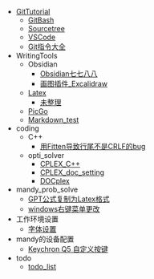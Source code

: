 * [GitTutorial](/01_GitTutorial/01_GitTutorial.md)
  * [GitBash](/01_GitTutorial/02_GitBash.md)
  * [Sourcetree](/01_GitTutorial/03_Sourcetree.md)
  * [VSCode](/01_GitTutorial/04_VSCode.md)
  * [Git指令大全](/01_GitTutorial/99_GitCommendList.md)
* WritingTools
  * Obsidian
    * [Obsidian七七八八](/02_WritingTools/01_Obsidian/01_Obsidian_collect.md)
    * [画图插件_Excalidraw](/02_WritingTools/01_Obsidian/Plugin_Excalidraw.md)
  * [Latex](/02_WritingTools/02_Latex/02_Latex.md)
    * [未整理](/02_WritingTools/02_Latex/未整理.md)
  * [PicGo](/02_WritingTools/08_PicGo.md)
  * [Markdown_test](/02_WritingTools/09_Markdown_test.md)
* coding
  * C++
    * [用Fitten导致行尾不是CRLF的bug](/03_coding/01_CPP/BUG_Fitten_CRLFEnding.md)
  * opti_solver
    * [CPLEX_C++](/03_coding/04_opti_solver/CPLEX_C++.md)
    * [CPLEX_doc_setting](/03_coding/04_opti_solver/CPLEX_doc_setting.md)
    * [DOCplex](/03_coding/04_opti_solver/DOCplex.md)
* mandy_prob_solve
  * [GPT公式复制为Latex格式](/88_mandy_prob_solve/gpt_latex_copy.md)
  * [windows右键菜单更改](/88_mandy_prob_solve/windows_context_modify.md)
* 工作环境设置
  * [字体设置](/97_work_setting/01_font_setting.md)
* mandy的设备配置
  * [Keychron Q5 自定义按键](/98_mandy_devices/Keychron_Q5_Setting.md)
* todo
  * [todo_list](/99_todo/todo_list.md)
